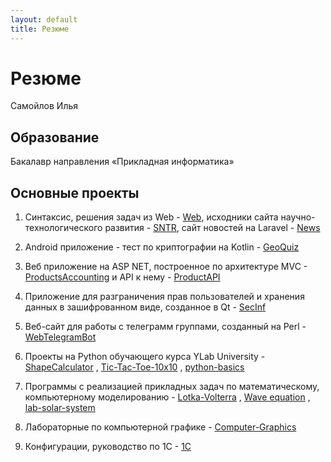 ```yaml
---
layout: default
title: Резюме
---
```


# Резюме

Самойлов Илья


## Образование

Бакалавр направления «Прикладная информатика»


## Основные проекты

1. Синтаксис, решения задач из Web - [Web](https://github.com/smylebifa/SolutionsWeb), исходники сайта научно-технологического развития - [SNTR](https://github.com/smylebifa/SNTR), сайт новостей на Laravel - [News](https://github.com/smylebifa/News) 

1. Android приложение - тест по криптографии на Kotlin - [GeoQuiz](https://github.com/smylebifa/GeoQuiz)

1. Веб приложение на ASP NET, построенное по архитектуре MVC - [ProductsAccounting](https://github.com/smylebifa/ProductsAccounting) и API к нему - [ProductAPI](https://github.com/smylebifa/ProductAPI)

1. Приложение для разграничения прав пользователей и хранения данных в зашифрованном виде, созданное в Qt - [SecInf](https://github.com/smylebifa/SecInf2)

1. Веб-сайт для работы с телеграмм группами, созданный на Perl - [WebTelegramBot](https://github.com/smylebifa/WebTelegramBot)

1. Проекты на Python обучающего курса YLab University - [ShapeCalculator](https://github.com/smylebifa/ShapeCalculator) , [Tic-Tac-Toe-10x10](https://github.com/smylebifa/Tic-Tac-Toe-10x10) , [python-basics](https://github.com/smylebifa/python-basics)

1. Программы с реализацией прикладных задач по математическому, компьютерному моделированию - [Lotka-Volterra](https://github.com/smylebifa/Lotka-Volterra) , [Wave equation](https://github.com/smylebifa/Wave-equation) , [lab-solar-system](https://github.com/smylebifa/lab-solar-system)

1. Лабораторные по компьютерной графике - [Computer-Graphics](https://github.com/smylebifa/Computer-Graphics)

1. Конфигурации, руководство по 1C - [1C](https://github.com/smylebifa/1C)